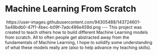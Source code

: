 # Machine Learning From Scratch
<img align="center">
  https://user-images.githubusercontent.com/94305488/143724601-5a48bdb0-47f1-4bec-b09f-7adc486e459d.png
</img>
  ---
  This project was created to teach others how to build different Machine Learning models from scratch. All to often people get abstracted away from the fundamentals of Machine Learning, 
  I hope to solidify some understanding of what these models really are (also to help advance my teaching skills).

